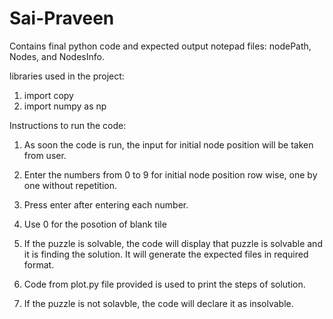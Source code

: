 # Sai-Praveen
Contains final python code and expected output notepad files: nodePath, Nodes, and NodesInfo.

libraries used in the project:

1. import copy
2. import numpy as np

Instructions to run the code:

1. As soon the code is run, the input for initial node position will be taken from user.

2. Enter the numbers from 0 to 9 for initial node position row wise, one by one without repetition.

3. Press enter after entering each number.

4. Use 0 for the posotion of blank tile

5. If the puzzle is solvable, the code will display that puzzle is solvable and it is finding the solution. It will generate the expected files in required format.

6. Code from plot.py file provided is used to print the steps of solution.

7. If the puzzle is not solavble, the code will declare it as insolvable.
